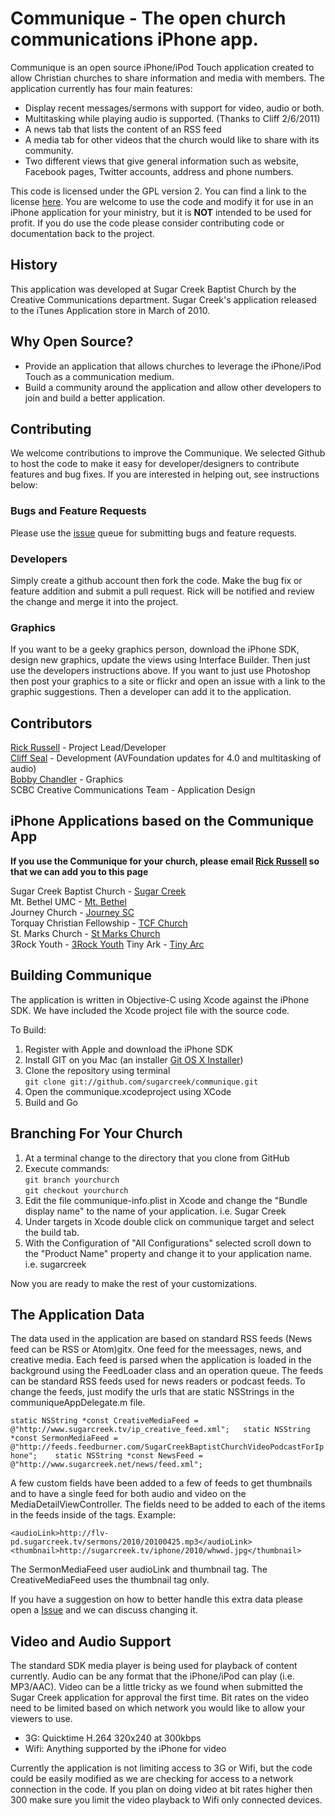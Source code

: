 __Communique__ - The open church communications iPhone app.
===================

Communique is an open source iPhone/iPod Touch application created to allow Christian churches to share information and media with members.  The application currently has four main features:

* Display recent messages/sermons with support for video, audio or both.
* Multitasking while playing audio is supported. (Thanks to Cliff 2/6/2011)
* A news tab that lists the content of an RSS feed
* A media tab for other videos that the church would like to share with its community.
* Two different views that give general information such as website, Facebook pages, Twitter accounts, address and phone numbers.

This code is licensed under the GPL version 2.  You can find a link to the license [here](http://www.gnu.org/licenses/gpl-2.0.html). You are welcome to use the code and modify it for use in an iPhone application for your ministry, but it is __NOT__ intended to be used for profit.  If you do use the code please consider contributing code or documentation back to the project.

History
-------

This application was developed at Sugar Creek Baptist Church by the Creative Communications department.  Sugar Creek's application released to the iTunes Application store in March of 2010.

Why Open Source?
---------------- 

* Provide an application that allows churches to leverage the iPhone/iPod Touch as a communication medium.
* Build a community around the application and allow other developers to join and build a better application.

Contributing
------------
We welcome contributions to improve the Communique. We selected Github to host the code to make it easy for developer/designers to contribute features and bug fixes.  If you are interested in helping out, see instructions below:

### Bugs and Feature Requests
Please use the [issue](http://github.com/sugarcreek/openchurchapp/issues) queue for submitting bugs and feature requests.

### Developers
Simply create a github account then fork the code.  Make the bug fix or feature addition and submit a pull request.  Rick will be notified and review the change and merge it into the project.

### Graphics

If you want to be a geeky graphics person, download the iPhone SDK, design new graphics, update the views using Interface Builder.  Then just use the developers instructions above.  If you want to just use Photoshop then post your graphics to a site or flickr and open an issue with a link to the graphic suggestions.  Then a developer can add it to the application.

Contributors
------------

[Rick Russell](mailto:rick@rickrussell.org) - Project Lead/Developer     
[Cliff Seal](https://github.com/mtbethel) - Development (AVFoundation updates for 4.0 and multitasking of audio)      
[Bobby Chandler](mailto:bchandler@sugarcreek.net) - Graphics    
SCBC Creative Communications Team - Application Design     

iPhone Applications based on the Communique App
------------------------------------------------
__If you use the Communique for your church, please email [Rick Russell](mailto:rick@rickrussell.org) so that we can add you to this page__

Sugar Creek Baptist Church - [Sugar Creek](http://itunes.apple.com/us/app/sugar-creek/id362313367?mt=8)     
Mt. Bethel UMC - [Mt. Bethel](http://itunes.apple.com/us/app/mt.-bethel-umc/id376649859?mt=8)     
Journey Church - [Journey SC](http://itunes.apple.com/us/app/journey-sc/id425587072?mt=8)     
Torquay Christian Fellowship - [TCF Church](http://itunes.apple.com/us/app/tcf-church/id432444608?mt=8)     
St. Marks Church - [St Marks Church](http://itunes.apple.com/us/app/st-marks-church/id451989371?mt=8)     
3Rock Youth - [3Rock Youth](http://itunes.apple.com/us/app/3rock-youth/id465940635?mt=8)
Tiny Ark - [Tiny Arc](http://itunes.apple.com/us/app/tiny-ark/id438455297?mt=8)     


Building Communique
----------------------------

The application is written in Objective-C using Xcode against the iPhone SDK.  We have included the Xcode project file with the source code.  

To Build:

1. Register with Apple and download the iPhone SDK
1. Install GIT on you Mac (an installer [Git OS X Installer](http://code.google.com/p/git-osx-installer/))
1. Clone the repository using terminal   
	`git clone git://github.com/sugarcreek/communique.git`
1. Open the communique.xcodeproject using XCode
1. Build and Go

Branching For Your Church
-------------------------

1. At a terminal change to the directory that you clone from GitHub
1. Execute commands:  
	`git branch yourchurch`   
	`git checkout yourchurch`   
1. Edit the file communique-info.plist in Xcode and change the "Bundle display name" to the name of your application. i.e. Sugar Creek
1. Under targets in Xcode double click on communique target and select the build tab.
1. With the Configuration of "All Configurations" selected scroll down to the "Product Name" property and change it to your application name. i.e. sugarcreek

Now you are ready to make the rest of your customizations.

The Application Data
--------------------

The data used in the application are based on standard RSS feeds (News feed can be RSS or Atom)gitx. One feed for the meessages, news, and creative media.  Each feed is parsed when the application is loaded in the background using the FeedLoader class and an operation queue.  The feeds can be standard RSS feeds used for news readers or podcast feeds.  To change the feeds, just modify the urls that are static NSStrings in the communiqueAppDelegate.m file.

`
static NSString *const CreativeMediaFeed = @"http://www.sugarcreek.tv/ip_creative_feed.xml";  
static NSString *const SermonMediaFeed = @"http://feeds.feedburner.com/SugarCreekBaptistChurchVideoPodcastForIphone";   
static NSString *const NewsFeed = @"http://www.sugarcreek.net/news/feed.xml";   
`

A few custom fields have been added to a few of feeds to get thumbnails and to have a single feed for both audio and video on the MediaDetailViewController. The fields need to be added to each of the items in the feeds inside of the <item></item> tags.  Example:

`
<audioLink>http://flv-pd.sugarcreek.tv/sermons/2010/20100425.mp3</audioLink>
<thumbnail>http://sugarcreek.tv/iphone/2010/whwwd.jpg</thumbnail>
`

The SermonMediaFeed user audioLink and thumbnail tag.  The CreativeMediaFeed uses the thumbnail tag only.

If you have a suggestion on how to better handle this extra data please open a [Issue](http://github.com/sugarcreek/communique/issues) and we can discuss changing it.

Video and Audio Support
-----------------------

The standard SDK media player is being used for playback of content currently. Audio can be any format that the iPhone/iPod can play (i.e. MP3/AAC).  Video can be a little tricky as we found when submitted the Sugar Creek application for approval the first time.  Bit rates on the video need to be limited based on which network you would like to allow your viewers to use.  

* 3G: Quicktime H.264 320x240 at 300kbps
* Wifi: Anything supported by the iPhone for video

Currently the application is not limiting access to 3G or Wifi, but the code could be easily modified as we are checking for access to a network connection in the code.  If you plan on doing video at bit rates higher then 300 make sure you limit the video playback to Wifi only connected devices.




